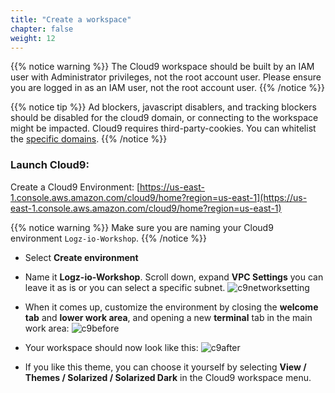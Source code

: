 ```yaml
---
title: "Create a workspace"
chapter: false
weight: 12
---
```


{{% notice warning %}}
The Cloud9 workspace should be built by an IAM user with Administrator privileges,
not the root account user. Please ensure you are logged in as an IAM user, not the root
account user.
{{% /notice %}}

{{% notice tip %}}
Ad blockers, javascript disablers, and tracking blockers should be disabled for
the cloud9 domain, or connecting to the workspace might be impacted.
Cloud9 requires third-party-cookies. You can whitelist the [specific domains](https://docs.aws.amazon.com/cloud9/latest/user-guide/troubleshooting.html#troubleshooting-env-loading).
{{% /notice %}}

### Launch Cloud9:

Create a Cloud9 Environment: [https://us-east-1.console.aws.amazon.com/cloud9/home?region=us-east-1](https://us-east-1.console.aws.amazon.com/cloud9/home?region=us-east-1)

{{% notice warning %}}
Make sure you are naming your Cloud9 environment `Logz-io-Workshop`.
{{% /notice %}}

- Select **Create environment**
- Name it **Logz-io-Workshop**. Scroll down, expand **VPC Settings** you can leave it as is or you can select a specific subnet.
  ![c9networksetting](/images/prerequisites/c9networksetting.png)

- When it comes up, customize the environment by closing the **welcome tab**
  and **lower work area**, and opening a new **terminal** tab in the main work area:
  ![c9before](/images/prerequisites/c9before.png)

- Your workspace should now look like this:
  ![c9after](/images/prerequisites/c9after.png)

- If you like this theme, you can choose it yourself by selecting **View / Themes / Solarized / Solarized Dark**
  in the Cloud9 workspace menu.
